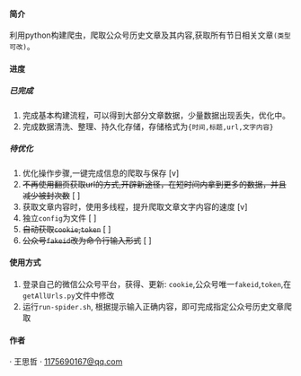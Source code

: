 #### 简介
利用python构建爬虫，爬取公众号历史文章及其内容,获取所有节日相关文章`(类型可改)`。

#### 进度

##### 已完成
1. 完成基本构建流程，可以得到大部分文章数据，少量数据出现丢失，优化中。
2. 完成数据清洗、整理、持久化存储，存储格式为`{时间,标题,url,文字内容}
`
##### 待优化
1. 优化操作步骤,一键完成信息的爬取与保存 [v]
2. ~~不再使用翻页获取url的方式,开辟新途径，在短时间内拿到更多的数据，并且减少被封次数~~ [ ]
3. 获取文章内容时，使用多线程，提升爬取文章文字内容的速度 [v]
4. 独立`config`为文件 [ ]
5. ~~自动获取`cookie`,`token`~~ [ ]
6. ~~公众号`fakeid`改为命令行输入形式~~ [ ]

#### 使用方式
1. 登录自己的微信公众号平台，获得、更新: `cookie`,公众号唯一`fakeid`,`token`,在`getAllUrls.py`文件中修改
2. 运行`run-spider.sh`, 根据提示输入正确内容，即可完成指定公众号历史文章爬取

#### 作者
· 王思哲
· 1175690167@qq.com
